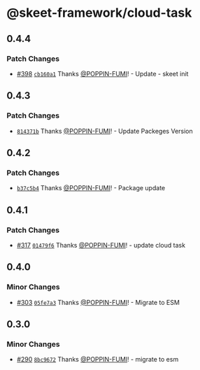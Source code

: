 # @skeet-framework/cloud-task

## 0.4.4

### Patch Changes

- [#398](https://github.com/elsoul/skeet/pull/398) [`cb160a1`](https://github.com/elsoul/skeet/commit/cb160a11bf759d2af2e0b2736cf9c64a787dec7f) Thanks [@POPPIN-FUMI](https://github.com/POPPIN-FUMI)! - Update - skeet init

## 0.4.3

### Patch Changes

- [`814371b`](https://github.com/elsoul/skeet/commit/814371b8c8d0a8d6694d7ab28aac7256c667e855) Thanks [@POPPIN-FUMI](https://github.com/POPPIN-FUMI)! - Update Packeges Version

## 0.4.2

### Patch Changes

- [`b37c5b4`](https://github.com/elsoul/skeet/commit/b37c5b49017a8d285842d87e6f5095ec8bd4cb14) Thanks [@POPPIN-FUMI](https://github.com/POPPIN-FUMI)! - Package update

## 0.4.1

### Patch Changes

- [#317](https://github.com/elsoul/skeet/pull/317) [`01479f6`](https://github.com/elsoul/skeet/commit/01479f623bab6af10e056ce4748b5cb554bbd9b7) Thanks [@POPPIN-FUMI](https://github.com/POPPIN-FUMI)! - update cloud task

## 0.4.0

### Minor Changes

- [#303](https://github.com/elsoul/skeet/pull/303) [`05fe7a3`](https://github.com/elsoul/skeet/commit/05fe7a3bd01435a2a98d65ed7904317b3a53a775) Thanks [@POPPIN-FUMI](https://github.com/POPPIN-FUMI)! - Migrate to ESM

## 0.3.0

### Minor Changes

- [#290](https://github.com/elsoul/skeet/pull/290) [`8bc9672`](https://github.com/elsoul/skeet/commit/8bc9672e62e5ae178fc568e1b7335d7246090fc7) Thanks [@POPPIN-FUMI](https://github.com/POPPIN-FUMI)! - migrate to esm
